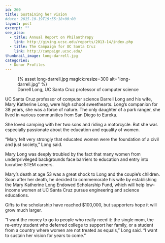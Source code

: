 ```yaml
---
id: 260
title: Sustaining her vision
#date: 2015-10-19T19:55:18+00:00
layout: post
excerpt: ""
see_also:
  - title: Annual Report on Philanthropy
    link: http://giving.ucsc.edu/reports/2013-14/index.php
  - title: The Campaign for UC Santa Cruz
    link: http://campaign.ucsc.edu/
thumbnail_image: long-darrell.jpg
categories:
  - Donor Profiles
---
```

<figure class="inline-image right">
{% asset long-darrell.jpg magick:resize=300 alt="long-darrell.jpg" %}<figcaption>Darrell Long, UC Santa Cruz professor of computer science</figcaption></figure>

UC Santa Cruz professor of computer science Darrell Long and his wife, Mary Katherine Long, were high school sweethearts. Long’s companion for 38 years, she was a force of nature. The only daughter of a park ranger, she lived in various communities from San Diego to Eureka.

She loved camping with her two sons and riding a motorcycle. But she was especially passionate about the education and equality of women.

“Mary felt very strongly that educated women were the foundation of a civil and just society,” Long said.

Mary Long was deeply troubled by the fact that many women from underprivileged backgrounds face barriers to education and entry into lucrative STEM careers.

Mary’s death at age 53 was a great shock to Long and the couple’s children. Soon after her death, he decided to commemorate his wife by establishing the Mary Katherine Long Endowed Scholarship Fund, which will help low-income women at UC Santa Cruz pursue engineering and science educations.

Gifts to the scholarship have reached $100,000, but supporters hope it will grow much larger.

“I want the money to go to people who really need it: the single mom, the re-entry student who deferred college to support her family, or a student from a country where women are not treated as equals,” Long said. “I want to sustain her vision for years to come.”
